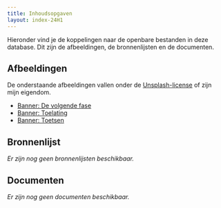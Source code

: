 ```yaml
---
title: Inhoudsopgaven
layout: index-24H1
---
```


<!--Inhoudsopgaven-->
Hieronder vind je de koppelingen naar de openbare bestanden in deze database. Dit zijn de afbeeldingen, de bronnenlijsten en de documenten.

## Afbeeldingen
De onderstaande afbeeldingen vallen onder de [Unsplash-license](https://unsplash.com/license) of zijn mijn eigendom.
* [Banner: De volgende fase](/afbeelding/siho/2024/02-0223.jpg)
* [Banner: Toelating](/afbeelding/siho/2024/03-0305.jpg)
* [Banner: Toetsen](/afbeelding/siho/2024/04-0421.jpg)

## Bronnenlijst
*Er zijn nog geen bronnenlijsten beschikbaar.*

## Documenten
*Er zijn nog geen documenten beschikbaar.*
